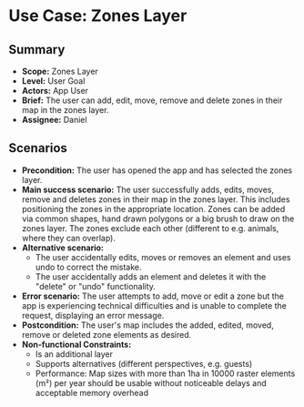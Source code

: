 # Use Case: Zones Layer

## Summary

- **Scope:** Zones Layer
- **Level:** User Goal
- **Actors:** App User
- **Brief:** The user can add, edit, move, remove and delete zones in their map in the zones layer.
- **Assignee:** Daniel

## Scenarios

- **Precondition:**
  The user has opened the app and has selected the zones layer.
- **Main success scenario:**
  The user successfully adds, edits, moves, remove and deletes zones in their map in the zones layer.
  This includes positioning the zones in the appropriate location.
  Zones can be added via common shapes, hand drawn polygons or a big brush to draw on the zones layer.
  The zones exclude each other (different to e.g. animals, where they can overlap).
- **Alternative scenario:**
  - The user accidentally edits, moves or removes an element and uses undo to correct the mistake.
  - The user accidentally adds an element and deletes it with the "delete" or "undo" functionality.
- **Error scenario:**
  The user attempts to add, move or edit a zone but the app is experiencing technical difficulties and is unable to complete the request, displaying an error message.
- **Postcondition:**
  The user's map includes the added, edited, moved, remove or deleted zone elements as desired.
- **Non-functional Constraints:**
  - Is an additional layer
  - Supports alternatives (different perspectives, e.g. guests)
  - Performance: Map sizes with more than 1ha in 10000 raster elements (m²) per year should be usable without noticeable delays and acceptable memory overhead
